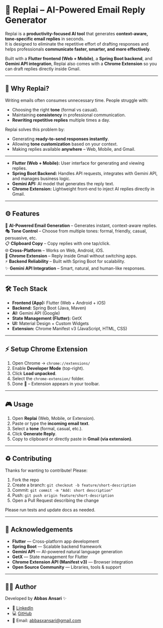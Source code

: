 # 📧 Replai – AI-Powered Email Reply Generator  

Replai is a **productivity-focused AI tool** that generates **context-aware, tone-specific email replies** in seconds.  
It is designed to eliminate the repetitive effort of drafting responses and helps professionals **communicate faster, smarter, and more effectively**.  

Built with a **Flutter frontend (Web + Mobile)**, a **Spring Boot backend**, and **Gemini API integration**, Replai also comes with a **Chrome Extension** so you can draft replies directly inside Gmail. 

---

## 🌟 Why Replai?  

Writing emails often consumes unnecessary time. People struggle with:  

- Choosing the right **tone** (formal vs casual).  
- Maintaining **consistency** in professional communication.  
- **Rewriting repetitive replies** multiple times a day.  

Replai solves this problem by:  
- Generating **ready-to-send responses instantly**.  
- Allowing **tone customization** based on your context.  
- Making replies available **anywhere** – Web, Mobile, and Gmail.  

---

- **Flutter (Web + Mobile):** User interface for generating and viewing replies.  
- **Spring Boot Backend:** Handles API requests, integrates with Gemini API, and manages business logic.  
- **Gemini API:** AI model that generates the reply text.  
- **Chrome Extension:** Lightweight front-end to inject AI replies directly in Gmail.  

---

## ⚙️ Features  

🤖 **AI-Powered Email Generation** – Generates instant, context-aware replies.  
🎭 **Tone Control** – Choose from multiple tones: formal, friendly, casual, persuasive, etc.  
📋 **Clipboard Copy** – Copy replies with one tap/click.  
🌐 **Cross-Platform** – Works on Web, Android, iOS.  
🧩 **Chrome Extension** – Reply inside Gmail without switching apps.  
⚡ **Backend Reliability** – Built with Spring Boot for scalability.  
✨ **Gemini API Integration** – Smart, natural, and human-like responses.  

---

## 🛠️ Tech Stack  

- **Frontend (App):** Flutter (Web + Android + iOS)  
- **Backend:** Spring Boot (Java, Maven)  
- **AI:** Gemini API (Google)  
- **State Management (Flutter):** GetX  
- **UI:** Material Design + Custom Widgets  
- **Extension:** Chrome Manifest v3 (JavaScript, HTML, CSS)  

---

## ⚡ Setup Chrome Extension  

1. Open Chrome → `chrome://extensions/`  
2. Enable **Developer Mode** (top-right).  
3. Click **Load unpacked**.  
4. Select the `chrome-extension/` folder.  
5. Done 🚀 – Extension appears in your toolbar.  

---

## 🎮 Usage  

1. Open **Replai** (Web, Mobile, or Extension).  
2. Paste or type the **incoming email text**.  
3. Select a **tone** (formal, casual, etc.).  
4. Click **Generate Reply**.  
5. Copy to clipboard or directly paste in **Gmail (via extension)**.  

---

## ♻️ Contributing

Thanks for wanting to contribute! Please:

1. Fork the repo
2. Create a branch: `git checkout -b feature/short-description`
3. Commit: `git commit -m "Add: short description"`
4. Push: `git push origin feature/short-description`
5. Open a Pull Request describing the change

Please run tests and update docs as needed.

---

## 🙏 Acknowledgements  

- **Flutter** — Cross-platform app development  
- **Spring Boot** — Scalable backend framework  
- **Gemini API** — AI-powered natural language generation  
- **GetX** — State management for Flutter  
- **Chrome Extension API (Manifest v3)** — Browser integration  
- **Open Source Community** — Libraries, tools & support   

---

## 👨‍💻 Author  

Developed by **Abbas Ansari** ✨  
- 💼 [LinkedIn](https://www.linkedin.com/in/abbas-ansari/)  
- 💻 [GitHub](https://github.com/abbasdx)  
- 📩 Email: abbasxansari@gmail.com  
